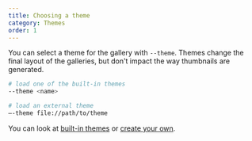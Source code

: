 ```yaml
---
title: Choosing a theme
category: Themes
order: 1
---
```


You can select a theme for the gallery with `--theme`.
Themes change the final layout of the galleries, but don't impact the way thumbnails are generated.

```bash
# load one of the built-in themes
--theme <name>

# load an external theme
—-theme file://path/to/theme
```

You can look at [built-in themes](../built-in/) or [create your own](../create/).
